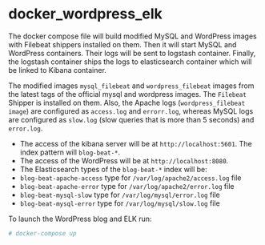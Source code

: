 # docker_wordpress_elk

The docker compose file will build modified MySQL and WordPress images with Filebeat shippers installed on them. Then it will start MySQL and WordPress containers. Their logs will be sent to logstash container. Finally, the logstash container ships the logs to elasticsearch container which will be linked to Kibana container.

The modified images ```mysql_filebeat``` and ```wordpress_filebeat``` images from the latest tags of the official mysql and wordpress images. The ```Filebeat``` Shipper is installed on them. Also, the Apache logs (```wordpress_filebeat image```) are configured as ```access.log``` and  ```errorr.log```, whereas MySQL logs are configured as ```slow.log``` (slow queries that is more than 5 seconds) and ```error.log```.

* The access of the kibana server will be at ```http://localhost:5601```. The index pattern will ```blog-beat-*```.
* The access of the WordPress will be at ```http://localhost:8080```.
* The Elasticsearch types of the ```blog-beat-*``` index will be:
 * ```blog-beat-apache-access``` type for ```/var/log/apache2/access.log``` file
 * ```blog-beat-apache-error``` type for ```/var/log/apache2/error.log``` file
 * ```blog-beat-mysql-slow``` type for ```/var/log/mysql/error.log``` file
 * ```blog-beat-mysql-error``` type for ```/var/log/mysql/slow.log``` file
 
To launch the WordPress blog and ELK run:
```bash
# docker-compose up
```

